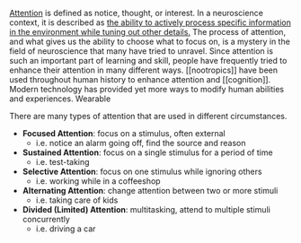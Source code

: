 [Attention](https://dictionary.cambridge.org/dictionary/english/attention#google_vignette) is defined as notice, thought, or interest. In a neuroscience context, it is described as [the ability to actively process specific information in the environment while tuning out other details.](https://verywellmind.com/what-is-attention-2795009) The process of attention, and what gives us the ability to choose what to focus on, is a mystery in the field of neuroscience that many have tried to unravel. Since attention is such an important part of learning and skill, people have frequently tried to enhance their attention in many different ways. [[nootropics]] have been used throughout human history to enhance attention and [[cognition]]. Modern technology has provided yet more ways to modify human abilities and experiences. Wearable 

There are many types of attention that are used in different circumstances. 
- **Focused Attention**: focus on a stimulus, often external
	- i.e. notice an alarm going off, find the source and reason
- **Sustained Attention**: focus on a single stimulus for a period of time
	- i.e. test-taking
- **Selective Attention**: focus on one stimulus while ignoring others
	- i.e. working while in a coffeeshop
- **Alternating Attention**: change attention between two or more stimuli
	- i.e. taking care of kids
- **Divided (Limited) Attention**: multitasking, attend to multiple stimuli concurrently 
	- i.e. driving a car

